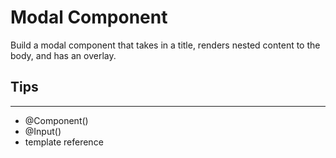 # Modal Component

Build a modal component that takes in a title, renders nested content to the body, and has an overlay.

## Tips
---
- @Component()
- @Input()
- template reference

